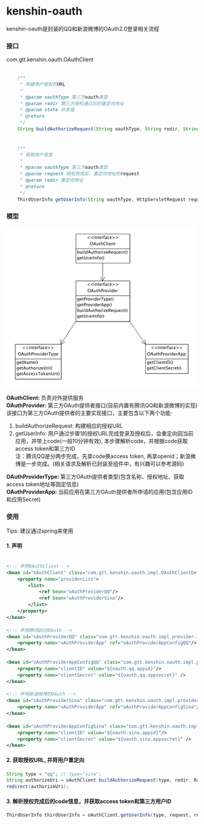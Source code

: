 kenshin-oauth
=======
kenshin-oauth是封装的QQ和新浪微博的OAuth2.0登录相关流程


### 接口

com.gtt.kenshin.oauth.OAuthClient

```java  

	/**
	 * 构建用户授权的URL
	 *
	 * @param oauthType 第三方oauth类型
	 * @param redir 第三方授权通过后的重定向地址
	 * @param state 状态值
	 * @return
	 */
	String buildAuthorizeRequest(String oauthType, String redir, String state);
	
	
	/**
	 * 获取用户信息
	 *
	 * @param oauthType 第三方oauth类型
	 * @param request 授权完成后，重定向地址的request
	 * @param redir 重定向地址
	 * @return
	 */
	ThirdUserInfo getUserInfo(String oauthType, HttpServletRequest request, String redir);
```


### 模型
![模型](https://raw.githubusercontent.com/tiantiangao/kenshin/dev/kenshin-oauth/oauth.png)

<b>OAuthClient: </b> 负责对外提供服务  
<b>OAuthProvider: </b> 第三方OAuth提供者接口(目前内置有腾讯QQ和新浪微博的实现)  
该接口为第三方OAuth提供者的主要实现接口，主要包含以下两个功能:  
1. buildAuthorizeRequest: 构建相应的授权URL   
2. getUserInfo: 用户通过步骤1的授权URL完成登录及授权后，会重定向回当前应用，并带上code(一般10分钟有效), 本步骤解析code，并根据code获取access token和第三方ID  
注：腾讯QQ是分两步完成，先拿code换access token, 再拿openid；新浪微博是一步完成。(相关请求及解析已封装至组件中，有兴趣可以参考源码)

<b>OAuthProviderType: </b> 第三方OAuth提供者类型(包含名称、授权地址、获取access token地址等固定信息)  
<b>OAuthProviderApp: </b> 当前应用在第三方OAuth提供者所申请的应用(包含应用ID和应用Secret)  


### 使用

Tips: 建议通过spring来使用  

#### 1. 声明
```xml  

<!-- 声明OAuthClient -->  
<bean id="oAuthClient" class="com.gtt.kenshin.oauth.impl.OAuthClientDefaultImpl">
    <property name="providerList">
        <list>
            <ref bean="oAuthProviderQQ"/>
            <ref bean="oAuthProviderSina"/>
        </list>
    </property>
</bean>

<!-- 声明腾讯QQ的OAuth -->
<bean id="oAuthProviderQQ" class="com.gtt.kenshin.oauth.impl.provider.impl.OAuthProviderQQ">
    <property name="oAuthProviderApp" ref="oAuthProviderAppConfigQQ"/>
</bean>

<bean id="oAuthProviderAppConfigQQ" class="com.gtt.kenshin.oauth.impl.provider.impl.OAuthProviderAppConfig">
    <property name="clientID" value="${oauth.qq.appid}"/>
    <property name="clientSecret" value="${oauth.qq.appsecret}" />
</bean>

<!-- 声明新浪微博的OAuth -->
<bean id="oAuthProviderSina" class="com.gtt.kenshin.oauth.impl.provider.impl.OAuthProviderSina">
    <property name="oAuthProviderApp" ref="oAuthProviderAppConfigSina"/>
</bean>

<bean id="oAuthProviderAppConfigSina" class="com.gtt.kenshin.oauth.impl.provider.impl.OAuthProviderAppConfig">
    <property name="clientID" value="${oauth.sina.appid}"/>
    <property name="clientSecret" value="${oauth.sina.appsecret}" />
</bean>

```

#### 2. 获取授权URL, 并将用户重定向

```java  
String type = "qq"; // type="sina";
String authorizeUri = oAuthClient.buildAuthorizeRequest(type, redir, RandomStringUtils.random(8));
redirect(authorizeUri);
```

#### 3. 解析授权完成后的code信息，并获取access token和第三方用户ID

```java  
ThirdUserInfo thirdUserInfo = oAuthClient.getUserInfo(type, request, redir);  
```  
